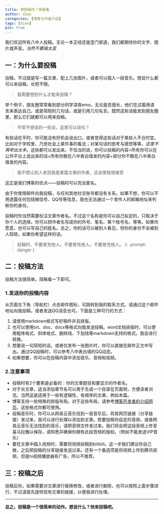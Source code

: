 ```yaml
---
title: 想投稿吗？来看看
author: dimo
categories: [博客与作者介绍]
tags: [dimo]
pin: true
---
```


我们欢迎所有八中人投稿。无论一本正经还是歪门邪道，我们都期待你的文字、图片或声音。*当然不要搞太歪*

## 一：为什么要投稿

投稿，不过就是写一篇文章，配上几张图片，或者可以插入一段音乐。想说什么都可以来投稿，长短不限。

> 我需要想到什么才能来投稿？

举个例子，朋友圈常常看到部分同学深夜emo。无论是否擅长，他们在试着用语言来表达自己。或是简短的几句话，或是引用几句名言。既然这些话能发到朋友圈里，那么它们就都可以用来投稿。

> 平常不想说的一些话，这里可以说吗？

有些话在平时，你可能没有好机会说出口，或者觉得这些话对于某些人不合时宜。比如对于学校里、乃至社会上某件事的看法；对某句话的思考与感悟等等，*这里不再举出太多*。这些都可以发出来。不恰当的说，你可以投稿的内容=所有你可以在公共平台上说出来的话+所有你敢在八中表白墙发的内容+部分你不敢在八中表白墙发的内容。

> 我不想让别人发现我是某篇文章的作者，这会使我很难受

这正是我们博客的优点——投稿时可以完全匿名。

由于你使用邮件向我投稿，与任何其他社交账号都没有关系。如果不想，你可以不用透露任何包括微信号、QQ号等信息，我也无法通过一个发件人的邮箱地址来判断你的身份。

投稿时你当然需要标注文章作者名。不过这个名称是你可以自己拟定的，只取决于你个人的选择。你可以把作者名写成你的外号、笔名、某个账号名，等等。如果你愿意，也可以写自己的姓名。总之，你的话可以被别人看见，但你的身份不会被别人知晓，如果你希望这样的话。

> 投稿时，不要冒充他人。不要冒充他人。不要冒充他人。
{: .prompt-danger }

## 二：投稿方法

投稿方法很简单。简略看一下即可。

### 1.发送你的投稿内容

从页面左下角（导航栏）点击邮件图标，可跳转到我的联系方式。请通过这个邮件地址向我投稿，或者发送QQ消息也可。下面是三种可行的方式：

1. 请使用markdown格式写好稿件并且排版。
2. 也可以使用txt、doc、docx等格式向我发送投稿。word文档排版时，可以使用粗体格式、斜体格式、删除线、下划线等markdown支持的格式。我会进行转换。
3. 想要说一句简短的话，或者仅发布一张图片时，你可以直接在邮件正文中写出。通过QQ投稿时，可以参考八中表白墙的QQ动态。
4. 如果想要，你可以在投稿内容中添加音乐、音频和视频。

### 2.注意事项

- 投稿时有2个要素是必备的：你的文章题目和要显示的作者名。
- 对于长文章，适当添加章节名可以用于生成一个目录在页面侧，方便读者浏览。当然这是适用于一些有逻辑性、有顺序的文章，例如本篇。
- 博客支持一些特殊的排版布局。对于这些布局，请参考[博客开发者的介绍网页](https://chirpy.cotes.page/posts/text-and-typography/)。这些格式你都可使用。
- 投稿音乐时，你可以从网易云音乐找到一首音乐后，将其网页链接（分享链接）发过来，我可以进行处理以添加到文章。若要投稿你自定的音频，或者网易云音乐无法找到的音乐，请把音频文件发过来。我们将会把这段音频上传至喜马拉雅以保存，请知悉并确保你拥有此段音频的版权。（例如不能发送VIP音乐）
- 要在文章中插入视频时，需要将视频投稿到bilibili。这一步我们建议你自己做，之后把投稿的分享链接发送过来。还有一个备选项是将视频上传到腾讯视频，但是tx视频播放器有广告，所以不推荐。

## 三：投稿之后

投稿后你，如果需要对文章进行替换修改，或者进行删除，也可以按照上面步骤进行，不过请首先提供现有文章的链接，以便我进行处理。

---

**总之，投稿是一个很简单的动作。想说什么？快来投稿吧。**

